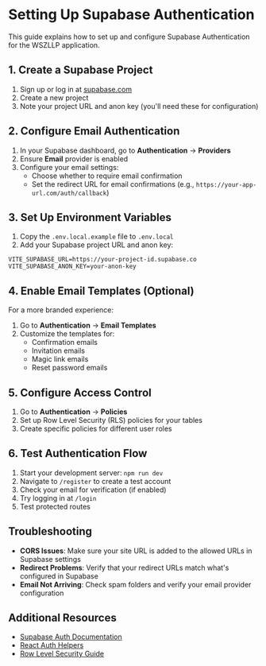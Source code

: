 # Setting Up Supabase Authentication

This guide explains how to set up and configure Supabase Authentication for the WSZLLP application.

## 1. Create a Supabase Project

1. Sign up or log in at [supabase.com](https://supabase.com)
2. Create a new project
3. Note your project URL and anon key (you'll need these for configuration)

## 2. Configure Email Authentication

1. In your Supabase dashboard, go to **Authentication** → **Providers**
2. Ensure **Email** provider is enabled
3. Configure your email settings:
   - Choose whether to require email confirmation
   - Set the redirect URL for email confirmations (e.g., `https://your-app-url.com/auth/callback`)

## 3. Set Up Environment Variables

1. Copy the `.env.local.example` file to `.env.local`
2. Add your Supabase project URL and anon key:

```
VITE_SUPABASE_URL=https://your-project-id.supabase.co
VITE_SUPABASE_ANON_KEY=your-anon-key
```

## 4. Enable Email Templates (Optional)

For a more branded experience:

1. Go to **Authentication** → **Email Templates**
2. Customize the templates for:
   - Confirmation emails
   - Invitation emails
   - Magic link emails
   - Reset password emails

## 5. Configure Access Control

1. Go to **Authentication** → **Policies**
2. Set up Row Level Security (RLS) policies for your tables
3. Create specific policies for different user roles

## 6. Test Authentication Flow

1. Start your development server: `npm run dev`
2. Navigate to `/register` to create a test account
3. Check your email for verification (if enabled)
4. Try logging in at `/login`
5. Test protected routes

## Troubleshooting

- **CORS Issues**: Make sure your site URL is added to the allowed URLs in Supabase settings
- **Redirect Problems**: Verify that your redirect URLs match what's configured in Supabase
- **Email Not Arriving**: Check spam folders and verify your email provider configuration

## Additional Resources

- [Supabase Auth Documentation](https://supabase.com/docs/guides/auth)
- [React Auth Helpers](https://supabase.com/docs/guides/auth/auth-helpers/auth-ui)
- [Row Level Security Guide](https://supabase.com/docs/guides/auth/row-level-security)